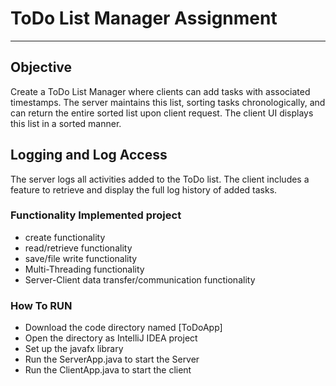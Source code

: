 # ToDo List Manager Assignment

----

## Objective
Create a ToDo List Manager where clients can add tasks with associated
timestamps. The server maintains this list, sorting tasks chronologically, and can
return the entire sorted list upon client request. The client UI displays this list in a
sorted manner.

## Logging and Log Access
The server logs all activities added to the ToDo list. The
client includes a feature to retrieve and display the full log history of added tasks.

### Functionality Implemented project
- create functionality
- read/retrieve functionality
- save/file write functionality
- Multi-Threading functionality
- Server-Client data transfer/communication functionality

### How To RUN
- Download the code directory named [ToDoApp]
- Open the directory as IntelliJ IDEA project
- Set up the javafx library
- Run the ServerApp.java to start the Server
- Run the ClientApp.java to start the client

